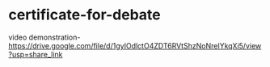 # certificate-for-debate
video demonstration-https://drive.google.com/file/d/1gyIOdlctO4ZDT6RVtShzNoNreIYkqXi5/view?usp=share_link
